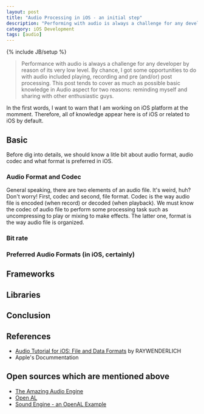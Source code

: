 ```yaml
---
layout: post
title: "Audio Processing in iOS - an initial step"
description: "Performing with audio is always a challenge for any developer by reason of its very low level. By chance, I got some opportunities to do with audio included playing, recording and pre (and/or) post processing. This post tends to cover as much as possible basic knowledge in Audio aspect for two reasons: reminding myself and sharing with other enthusiastic guys."
category: iOS Development 
tags: [audio]
---
```

{% include JB/setup %}
> Performance with audio is always a challenge for any developer by reason of its very low level. By chance, I got some opportunities to do with audio included playing, recording and pre (and/or) post processing. This post tends to cover as much as possible basic knowledge in Audio aspect for two reasons: reminding myself and sharing with other enthusiastic guys.

In the first words, I want to warn that I am working on iOS platform at the momment. Therefore, all of knowledge appear here is of iOS or related to iOS by default. 

## Basic
Before dig into details, we should know a litle bit about audio format, audio codec and what format is preferred in iOS. 

### Audio Format and Codec
General speaking, there are two elements of an audio file. It's weird, huh? Don't worry! First, codec and second, file format. Codec is the way audio file is encoded (when record) or decoded (when playback). We must know the codec of audio file to perform some processing task such as uncompressing to play or mixing to make effects. The latter one, format is the way audio file is organized. 

### Bit rate

### Preferred Audio Formats (in iOS, certainly)



## Frameworks


## Libraries


## Conclusion



## References
- [Audio Tutorial for iOS: File and Data Formats](http://www.raywenderlich.com/204/audio-tutorial-for-ios-file-and-data-formats) by RAYWENDERLICH
- Apple's Docummentation

## Open sources which are mentioned above
- [The Amazing Audio Engine](http://theamazingaudioengine.com/doc/)
- [Open AL](http://kstenerud.github.io/ObjectAL-for-iPhone/documentation/index.html)
- [Sound Engine - an OpenAL Example](https://github.com/alexrestrepo/SoundEngine)